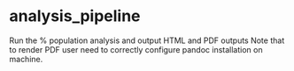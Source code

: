 # analysis_pipeline
Run the % population analysis and output HTML and PDF outputs
Note that to render PDF user need to correctly configure pandoc installation on machine.
